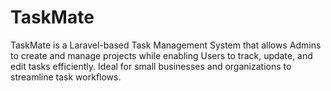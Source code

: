 # TaskMate
TaskMate is a Laravel-based Task Management System that allows Admins to create and manage projects while enabling Users to track, update, and edit tasks efficiently. Ideal for small businesses and organizations to streamline task workflows.
